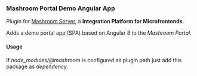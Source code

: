 
### Mashroom Portal Demo Angular App

Plugin for [Mashroom Server](https://www.mashroom-server.com), a **Integration Platform for Microfrontends**. 

Adds a demo portal app (SPA) based on Angular 8 to the _Mashroom Portal_.

#### Usage

If *node_modules/@mashroom* is configured as plugin path just add this package as _dependency_.

